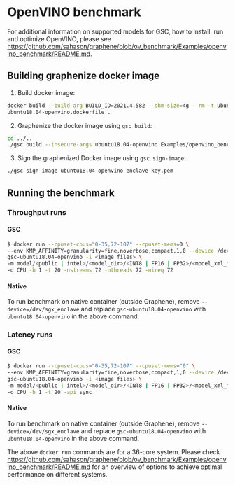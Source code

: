 # OpenVINO benchmark

For additional information on supported models for GSC, how to install, run and optimize OpenVINO,
please see
https://github.com/sahason/graphene/blob/ov_benchmark/Examples/openvino_benchmark/README.md.

## Building graphenize docker image

1. Build docker image:
```bash
docker build --build-arg BUILD_ID=2021.4.582 --shm-size=4g --rm -t ubuntu18.04-openvino -f \
ubuntu18.04-openvino.dockerfile .
```

2. Graphenize the docker image using `gsc build`:
```bash
cd ../..
./gsc build --insecure-args ubuntu18.04-openvino Examples/openvino_benchmark/ubuntu18.04-openvino.manifest
```

3. Sign the graphenized Docker image using `gsc sign-image`:
```bash
./gsc sign-image ubuntu18.04-openvino enclave-key.pem
```

## Running the benchmark

### Throughput runs

#### GSC

```bash
$ docker run --cpuset-cpus="0-35,72-107" --cpuset-mems=0 \
--env KMP_AFFINITY=granularity=fine,noverbose,compact,1,0 --device /dev/sgx_enclave \
gsc-ubuntu18.04-openvino -i <image files> \
-m model/<public | intel>/<model_dir>/<INT8 | FP16 | FP32>/<model_xml_file> \
-d CPU -b 1 -t 20 -nstreams 72 -nthreads 72 -nireq 72
```

#### Native

To run benchmark on native container (outside Graphene), remove
`--device=/dev/sgx_enclave` and replace `gsc-ubuntu18.04-openvino` with
`ubuntu18.04-openvino` in the above command.

### Latency runs

#### GSC

```bash
$ docker run --cpuset-cpus="0-35,72-107" --cpuset-mems="0" \
--env KMP_AFFINITY=granularity=fine,noverbose,compact,1,0 --device /dev/sgx_enclave \
gsc-ubuntu18.04-openvino -i <image files> \
-m model/<public | intel>/<model_dir>/<INT8 | FP16 | FP32>/<model_xml_file> \
-d CPU -b 1 -t 20 -api sync
```

#### Native

To run benchmark on native container (outside Graphene), remove
`--device=/dev/sgx_enclave` and replace `gsc-ubuntu18.04-openvino` with
`ubuntu18.04-openvino` in the above command.

The above `docker run` commands are for a 36-core system. Please check
https://github.com/sahason/graphene/blob/ov_benchmark/Examples/openvino_benchmark/README.md for an
overview of options to achieve optimal performance on different systems.
